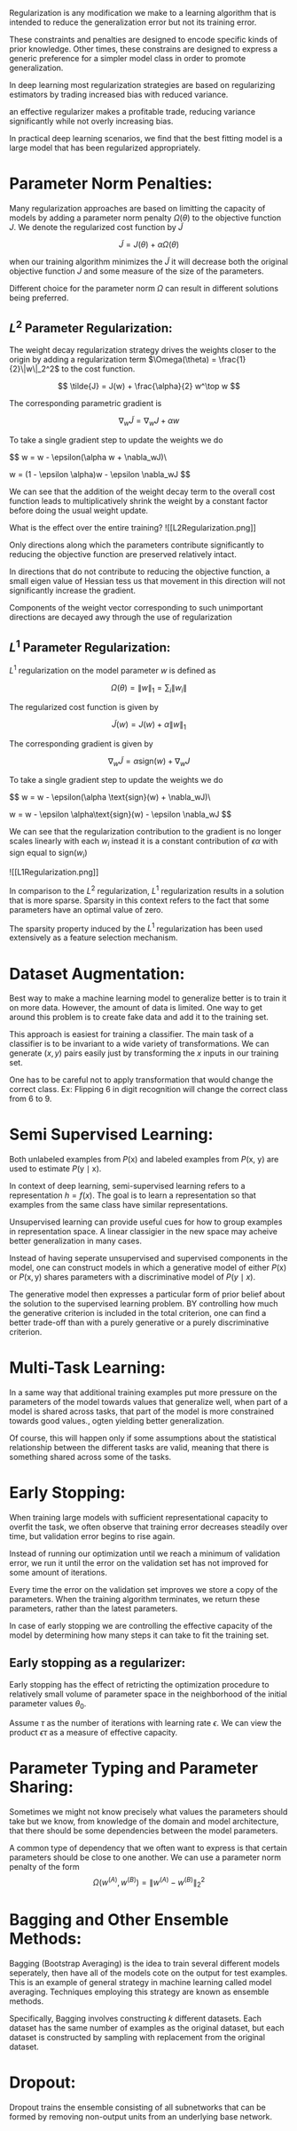 
Regularization is any modification we make to a learning algorithm that is intended to reduce the generalization error but not its training error.

These constraints and penalties are designed to encode specific kinds of prior knowledge. Other times, these constrains are designed to express a generic preference for a simpler model class in order to promote generalization.

In deep learning most regularization strategies are based on regularizing estimators by trading increased bias with reduced variance. 

an effective regularizer makes a profitable trade, reducing variance significantly while not overly increasing bias.

In practical deep learning scenarios, we find that the best fitting model is a large model that has been regularized appropriately.

# Parameter Norm Penalties:

Many regularization approaches are based on limitting the capacity of models by adding a parameter norm penalty $\Omega(\theta)$ to the objective function $J$. We denote the regularized cost function by $\tilde{J}$

$$
\tilde{J} = 
J(\theta) + \alpha \Omega(\theta)
$$

when our training algorithm minimizes the $\tilde{J}$ it will decrease both the original objective function $J$ and some measure of the size of the parameters.

Different choice for the parameter norm $\Omega$ can result in different solutions being preferred.

## $L^2$ Parameter Regularization:

The weight decay regularization strategy drives the weights closer to the origin by adding a regularization term $\Omega(\theta) = \frac{1}{2}\|w\|_2^2$  to the cost function.

$$
\tilde{J} = J(w) + \frac{\alpha}{2} w^\top w
$$

The corresponding parametric gradient is

$$
\nabla_w \tilde{J} = 
\nabla_wJ + \alpha w
$$

To take a single gradient step to update the weights we do

$$
w = w - \epsilon(\alpha w + \nabla_wJ)\\

w = (1 - \epsilon \alpha)w  - \epsilon \nabla_wJ
$$

We can see that the addition of the weight decay term to the overall cost function leads to multiplicatively shrink the weight by a constant factor before doing the usual weight update.

What is the effect over the entire training?
![[L2Regularization.png]]


Only directions along which the parameters contribute significantly to reducing the objective function are preserved relatively intact.

In directions that do not contribute to reducing the objective function, a small eigen value of Hessian tess us that movement in this direction will not significantly increase the gradient.

Components of the weight vector corresponding to such unimportant directions are decayed awy through the use of regularization

## $L^1$ Parameter Regularization:

$L^1$ regularization on the model parameter $w$ is defined as

$$
\Omega(\theta) = 
\|w\|_1 = 
\sum_i\|w_i\|
$$

The regularized cost function is given by

$$
\tilde{J}(w) = J(w) + \alpha \|w\|_1
$$

The corresponding gradient is given by

$$
\nabla_w \tilde{J} = \alpha \text{sign}(w) + \nabla_wJ
$$

To take a single gradient step to update the weights we do

$$
w = w - \epsilon(\alpha \text{sign}(w) + \nabla_wJ)\\

w = w - \epsilon \alpha\text{sign}(w)  - \epsilon \nabla_wJ
$$

We can see that the regularization contribution to the gradient is no longer scales linearly with each $w_i$ instead it is a constant contribution of $\epsilon \alpha$ with sign equal to $\text{sign}(w_i)$

![[L1Regularization.png]]


In comparison to the $L^2$ regularization, $L^1$ regularization results in a solution that is more sparse. Sparsity in this context refers to the fact that some parameters have an optimal value of zero.

The sparsity property induced by the $L^1$ regularization has been used extensively as a feature selection mechanism. 

# Dataset Augmentation:

Best way to make a machine learning model to generalize better is to train it on more data. However, the amount of data is limited. One way to get around this problem is to create fake data and add it to the training set.

This approach is easiest for training a classifier. The main task of a classifier is to be invariant to a wide variety of transformations. We can generate $(x, y)$ pairs easily just by transforming the $x$ inputs in our training set.

One has to be careful not to apply transformation that would change the correct class. Ex: Flipping 6 in digit recognition will change the correct class from 6 to 9.

# Semi Supervised Learning:

Both unlabeled examples from $P(\text{x})$ and labeled examples from 
$P(\text{x, y})$ are used to estimate $P(\text{y} \mid \text{x})$.

In context of deep learning, semi-supervised learning refers to a representation $h = f(x)$. The goal is to learn a representation so that examples from the same class have similar representations.

Unsupervised learning can provide useful cues for how to group examples in representation space. A linear classigier in the new space may acheive better generalization in many cases.

Instead of having seperate unsupervised and supervised components in the model, one can construct models in which a generative model of either $P(\text{x})$ or $P(\text{x}, \text{y})$ shares parameters with a discriminative model of $P(y \mid x)$.

The generative model then expresses a particular form of prior belief about the solution to the supervised learning problem. BY controlling how much the generative criterion is included in the total criterion, one can find a better trade-off than with a purely generative or a purely discriminative criterion.

# Multi-Task Learning:

In a same way that additional training examples put more pressure on the parameters of the model towards values that generalize well, when part of a model is shared across tasks, that part of the model is more constrained towards good values., ogten yielding better generalization.

Of course, this will happen only if some assumptions about the statistical relationship between the different tasks are valid, meaning that there is something shared across some of the tasks.

# Early Stopping:

When training large models with sufficient representational capacity to overfit the task, we often observe that training error decreases steadily over time, but validation error begins to rise again.

Instead of running our optimization until we reach a minimum of validation error, we run it until the error on the validation set has not improved for some amount of iterations.

Every time the error on the validation set improves we store a copy of the parameters. When the training algorithm terminates, we return these parameters, rather than the latest parameters.

In case of early stopping we are controlling the effective capacity of the model by determining how many steps it can take to fit the training set.

## Early stopping as a regularizer:

Early stopping has the effect of retricting the optimization procedure to relatively small volume of parameter space in the neighborhood of the initial parameter values $\theta_0$.

Assume $\tau$ as the number of iterations with learning rate $\epsilon$. We can view the product $\epsilon \tau$ as a measure of effective capacity.

# Parameter Typing and Parameter Sharing:

Sometimes we might not know precisely what values the parameters should take but we know, from knowledge of the domain and model architecture, that there should be some dependencies between the model parameters.

A common type of dependency that we often want to express is that certain parameters should be close to one another. We can use a parameter norm penalty of the form $$\Omega(w^{(A)},w^{(B)}) = \|w^{(A)} - w^{(B)}\|_2^2$$


# Bagging and Other Ensemble Methods:

Bagging (Bootstrap Averaging) is the idea to train several different models seperately, then have all of the models cote on the output for test examples. This is an example of general strategy in machine learning called model averaging. Techniques employing this strategy are known as ensemble methods.

Specifically, Bagging involves constructing $k$ different datasets. Each dataset has the same number of examples as the original dataset, but each dataset is constructed by sampling with replacement from the original dataset.

# Dropout:

Dropout trains the ensemble consisting of all subnetworks that can be formed by removing non-output units from an underlying base network.